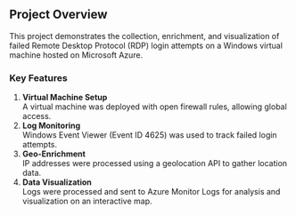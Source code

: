 ## Project Overview

This project demonstrates the collection, enrichment, and visualization of failed Remote Desktop Protocol (RDP) login attempts on a Windows virtual machine hosted on Microsoft Azure. 

### Key Features
1. **Virtual Machine Setup**  
   A virtual machine was deployed with open firewall rules, allowing global access.  
2. **Log Monitoring**  
   Windows Event Viewer (Event ID 4625) was used to track failed login attempts.  
3. **Geo-Enrichment**  
   IP addresses were processed using a geolocation API to gather location data.  
4. **Data Visualization**  
   Logs were processed and sent to Azure Monitor Logs for analysis and visualization on an interactive map.
